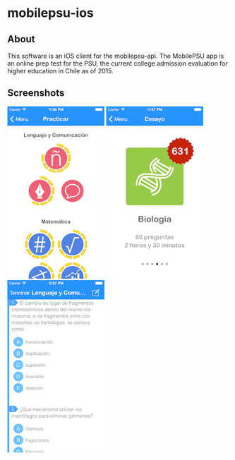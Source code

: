 # mobilepsu-ios

## About

This software is an iOS client for the mobilepsu-api. The MobilePSU app is an online prep test for the PSU, the current college admission evaluation for higher education in Chile as of 2015.

## Screenshots

![alt tag](https://raw.githubusercontent.com/piperamirez/mobilepsu-ios/master/doc/mobilepsu-screenshot1-xs.png)
![alt tag](https://raw.githubusercontent.com/piperamirez/mobilepsu-ios/master/doc/mobilepsu-screenshot2-xs.png)
![alt tag](https://raw.githubusercontent.com/piperamirez/mobilepsu-ios/master/doc/mobilepsu-screenshot3-xs.png)